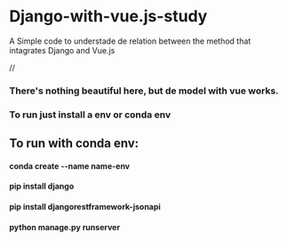 # Django-with-vue.js-study

A Simple code to understade de relation between the method that intagrates Django and Vue.js

//

### There's nothing beautiful here, but de model with vue works.

### To run just install a env or conda env
## To run with conda env:
#### conda create --name name-env
#### pip install django
#### pip install djangorestframework-jsonapi
#### python manage.py runserver
